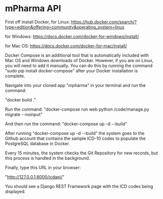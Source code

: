 # mPharma API


First off install Docker, 
for Linux: 
https://hub.docker.com/search/?type=edition&offering=community&operating_system=linux

for Windows:
https://docs.docker.com/docker-for-windows/install/

for Mac OS:
https://docs.docker.com/docker-for-mac/install/


Docker Compose is an additional tool that is automatically included with Mac OS and Windows downloads of Docker. However, if you are on Linux, you will need to add it manually. You can do this by running the command "sudo pip install docker-compose" after your Docker installation is complete.

Navigate into your cloned app "mpharma" in your terminal and run the command:

  "docker build ."
  
Run the command: "docker-compose run web python /code/manage.py migrate --noinput"

And then run the command: "docker-compose up -d --build"

After running  "docker-compose up -d --build"  the system goes to the Github account that contains the sample ICD-10 codes to populate the PostgreSQL database in Docker.

Every 15 minutes, the system checks the Git Repository for new records, but this process is handled in the background.

Finally, type this URL in your browser:

  "http://127.0.0.1:8000/icdapi/"
  
You should see a Django REST Framework page with the ICD codes being displayed.
